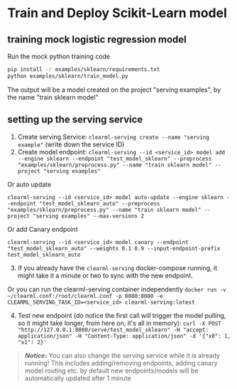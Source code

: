# Train and Deploy Scikit-Learn model

## training mock logistic regression model

Run the mock python training code
```bash
pip install -r examples/sklearn/requirements.txt 
python examples/sklearn/train_model.py
```

The output will be a model created on the project "serving examples", by the name "train sklearn model"

## setting up the serving service

1. Create serving Service: `clearml-serving create --name "serving example"` (write down the service ID)
2. Create model endpoint: 
`clearml-serving --id <service_id> model add --engine sklearn --endpoint "test_model_sklearn" --preprocess "examples/sklearn/preprocess.py" --name "train sklearn model" --project "serving examples"`

Or auto update 

`clearml-serving --id <service_id> model auto-update --engine sklearn --endpoint "test_model_sklearn_auto" --preprocess "examples/sklearn/preprocess.py" --name "train sklearn model" --project "serving examples" --max-versions 2`

Or add Canary endpoint

`clearml-serving --id <service_id> model canary --endpoint "test_model_sklearn_auto" --weights 0.1 0.9 --input-endpoint-prefix test_model_sklearn_auto`

3. If you already have the `clearml-serving` docker-compose running, it might take it a minute or two to sync with the new endpoint.

Or you can run the clearml-serving container independently `docker run -v ~/clearml.conf:/root/clearml.conf -p 8080:8080 -e CLEARML_SERVING_TASK_ID=<service_id> clearml-serving:latest`

4. Test new endpoint (do notice the first call will trigger the model pulling, so it might take longer, from here on, it's all in memory): `curl -X POST "http://127.0.0.1:8080/serve/test_model_sklearn" -H "accept: application/json" -H "Content-Type: application/json" -d '{"x0": 1, "x1": 2}'`


> **_Notice:_**  You can also change the serving service while it is already running!
This includes adding/removing endpoints, adding canary model routing etc.
by default new endpoints/models will be automatically updated after 1 minute
